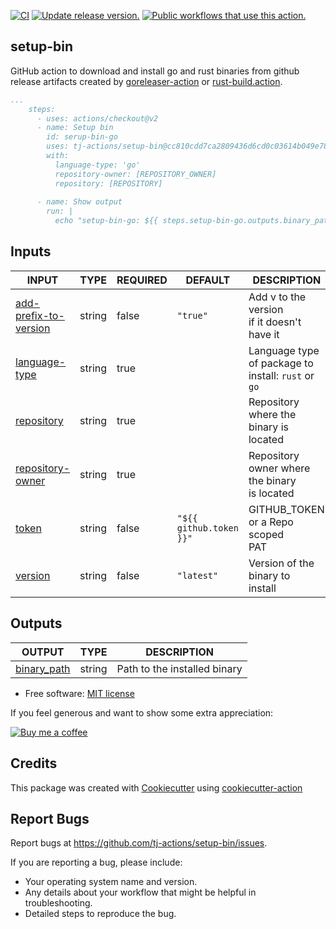 [![CI](https://github.com/tj-actions/setup-bin/workflows/CI/badge.svg)](https://github.com/tj-actions/setup-bin/actions?query=workflow%3ACI)
[![Update release version.](https://github.com/tj-actions/setup-bin/workflows/Update%20release%20version./badge.svg)](https://github.com/tj-actions/setup-bin/actions?query=workflow%3A%22Update+release+version.%22)
[![Public workflows that use this action.](https://img.shields.io/endpoint?url=https%3A%2F%2Fused-by.vercel.app%2Fapi%2Fgithub-actions%2Fused-by%3Faction%3Dtj-actions%2Fsetup-bin%26badge%3Dtrue)](https://github.com/search?o=desc\&q=tj-actions+setup-bin+language%3AYAML\&s=\&type=Code)

## setup-bin

GitHub action to download and install go and rust binaries from github release artifacts created by [goreleaser-action](https://github.com/goreleaser/goreleaser-action) or [rust-build.action](https://github.com/rust-build/rust-build.action).

```yaml
...
    steps:
      - uses: actions/checkout@v2
      - name: Setup bin
        id: serup-bin-go
        uses: tj-actions/setup-bin@cc810cdd7ca2809436d6cd0c03614b049e787071 # v1
        with:
          language-type: 'go'
          repository-owner: [REPOSITORY_OWNER]
          repository: [REPOSITORY]
          
      - name: Show output
        run: |
          echo "setup-bin-go: ${{ steps.setup-bin-go.outputs.binary_path }}"
```

## Inputs

<!-- AUTO-DOC-INPUT:START - Do not remove or modify this section -->

|                                              INPUT                                              |  TYPE  | REQUIRED |         DEFAULT         |                       DESCRIPTION                        |
|-------------------------------------------------------------------------------------------------|--------|----------|-------------------------|----------------------------------------------------------|
| <a name="input_add-prefix-to-version"></a>[add-prefix-to-version](#input_add-prefix-to-version) | string |  false   |        `"true"`         |     Add v to the version <br>if it doesn't have it       |
|             <a name="input_language-type"></a>[language-type](#input_language-type)             | string |   true   |                         | Language type of package to <br>install: `rust` or `go`  |
|                 <a name="input_repository"></a>[repository](#input_repository)                  | string |   true   |                         |       Repository where the binary is <br>located         |
|        <a name="input_repository-owner"></a>[repository-owner](#input_repository-owner)         | string |   true   |                         |    Repository owner where the binary <br>is located      |
|                         <a name="input_token"></a>[token](#input_token)                         | string |  false   | `"${{ github.token }}"` |          GITHUB\_TOKEN or a Repo scoped <br>PAT           |
|                      <a name="input_version"></a>[version](#input_version)                      | string |  false   |       `"latest"`        |          Version of the binary to <br>install            |

<!-- AUTO-DOC-INPUT:END -->

## Outputs

<!-- AUTO-DOC-OUTPUT:START - Do not remove or modify this section -->

|                               OUTPUT                                |  TYPE  |         DESCRIPTION          |
|---------------------------------------------------------------------|--------|------------------------------|
| <a name="output_binary_path"></a>[binary\_path](#output_binary_path) | string | Path to the installed binary |

<!-- AUTO-DOC-OUTPUT:END -->

*   Free software: [MIT license](LICENSE)

If you feel generous and want to show some extra appreciation:

[![Buy me a coffee][buymeacoffee-shield]][buymeacoffee]

[buymeacoffee]: https://www.buymeacoffee.com/jackton1

[buymeacoffee-shield]: https://www.buymeacoffee.com/assets/img/custom_images/orange_img.png

## Credits

This package was created with [Cookiecutter](https://github.com/cookiecutter/cookiecutter) using [cookiecutter-action](https://github.com/tj-actions/cookiecutter-action)

## Report Bugs

Report bugs at https://github.com/tj-actions/setup-bin/issues.

If you are reporting a bug, please include:

*   Your operating system name and version.
*   Any details about your workflow that might be helpful in troubleshooting.
*   Detailed steps to reproduce the bug.
